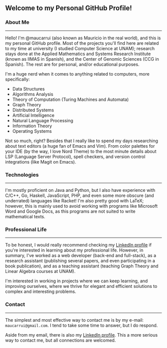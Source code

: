 ## Welcome to my Personal GitHub Profile!

### About Me
--------------------------------------------------------------------------------
Hello! I'm @maucarrui (also known as Mauricio in the real world), and this is my
personal GitHub profile. Most of the projects you'll find here are related to my
time at university (I studied Computer Science at UNAM); research stays done at
the Applied Mathematics and Systems Research Institute (known as IIMAS in
Spanish), and the Center of Genomic Sciences (CCG in Spanish). The rest are for
personal, and/or educational purposes.

I'm a huge nerd when it comes to anything related to computers, more 
specifically: 
- Data Structures
- Algorithms Analysis
- Theory of Computation (Turing Machines and Automata)
- Graph Theory
- Distributed Systems
- Artificial Intelligence
- Natural Language Processing
- Information Theory
- Operating Systems

Not so much, right? Besides that I really like to spend my days researching
about text editors (a huge fan of Emacs and Vim). From color palettes for your
IDE (by the way, I love Nord Theme) to the most minute details about LSP 
(Language Server Protocol), spell checkers, and version control integrations 
(like Magit on Emacs).

### Technologies
--------------------------------------------------------------------------------
I'm mostly proficient on Java and Python, but I also have experience with 
C/C++, Go, Haskell, JavaScript, PHP, and even some more obscure (and underrated)
languages like Racket! I'm also pretty good with LaTeX; however, this is mainly 
used to avoid working with programs like Microsoft Word and Google Docs, as this 
programs are not suited to write mathematical texts.

### Professional Life
--------------------------------------------------------------------------------
To be honest, I would really recommend checking my 
[LinkedIn profile](https://www.linkedin.com/in/maucarrui/) if you're interested 
in learning about my professional life. However, in summary, I've worked as a 
web developer (back-end and full-stack), as a research assistant (publishing 
several papers, and even participating in a book publication), and as a teaching
assistant (teaching Graph Theory and Linear Algebra courses at UNAM).

I'm interested in working in projects where we can keep learning, and improving
ourselves, where we thrive for elegant and efficient solutions to complex and
interesting problems.

### Contact
--------------------------------------------------------------------------------
The simplest and most effective way to contact me is by my e-mail:
`maucarrui@gmail.com`. I tend to take some time to answer, but I do respond.

Aside from my email, there is also my 
[LinkedIn profile](https://www.linkedin.com/in/maucarrui/). This a more serious 
way to contact me, but all connections are welcomed.

<!--
**maucarrui/maucarrui** is a ✨ _special_ ✨ repository because its `README.md` (this file) appears on your GitHub profile.

Here are some ideas to get you started:

- 🔭 I’m currently working on ...
- 🌱 I’m currently learning ...
- 👯 I’m looking to collaborate on ...
- 🤔 I’m looking for help with ...
- 💬 Ask me about ...
- 📫 How to reach me: ...
- 😄 Pronouns: ...
- ⚡ Fun fact: ...
-->

